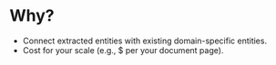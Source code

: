 # Why?

* Connect extracted entities with existing domain-specific entities.
* Cost for your scale (e.g., $ per your document page).

